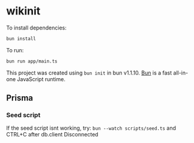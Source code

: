# wikinit

To install dependencies:

```bash
bun install
```

To run:

```bash
bun run app/main.ts
```

This project was created using `bun init` in bun v1.1.10. [Bun](https://bun.sh) is a fast all-in-one JavaScript runtime.


## Prisma

### Seed script
If the seed script isnt working, try:
`bun --watch scripts/seed.ts` and CTRL+C after db.client Disconnected